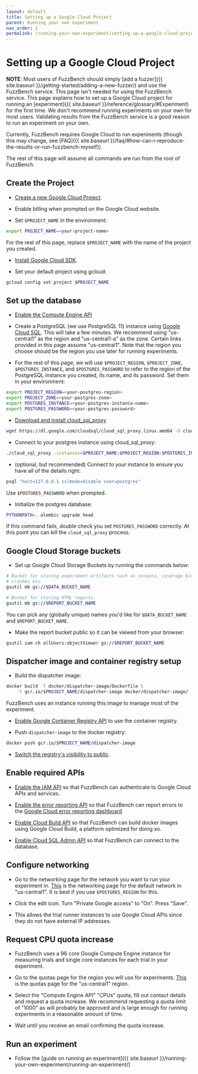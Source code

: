 ```yaml
---
layout: default
title: Setting up a Google Cloud Project
parent: Running your own experiment
nav_order: 1
permalink: /running-your-own-experiment/setting-up-a-google-cloud-project/
---
```


# Setting up a Google Cloud Project

**NOTE**: Most users of FuzzBench should simply [add a fuzzer]({{ site.baseurl
}}/getting-started/adding-a-new-fuzzer/) and use the FuzzBench service. This
page isn't needed for using the FuzzBench service. This page explains
how to set up a Google Cloud project for running an [experiment]({{ site.baseurl
}}/reference/glossary/#Experiment) for the first time. We don't recommend
running experiments on your own for most users. Validating results from the
FuzzBench service is a good reason to run an experiment on your own.

Currently, FuzzBench requires Google Cloud to run experiments (though this may
change, see
[FAQ]({{ site.baseurl }}/faq/#how-can-i-reproduce-the-results-or-run-fuzzbench-myself)).

The rest of this page will assume all commands are run from the root of
FuzzBench.

## Create the Project

* [Create a new Google Cloud Project](https://console.cloud.google.com/projectcreate).

* Enable billing when prompted on the Google Cloud website.

* Set `$PROJECT_NAME` in the environment:

```bash
export PROJECT_NAME=<your-project-name>
```

For the rest of this page, replace `$PROJECT_NAME` with the name of the
project you created.

* [Install Google Cloud SDK](https://cloud.google.com/sdk/install).

* Set your default project using gcloud:

```bash
gcloud config set project $PROJECT_NAME
```

## Set up the database

* [Enable the Compute Engine API](https://console.cloud.google.com/apis/library/compute.googleapis.com?q=compute%20engine)

* Create a PostgreSQL (we use PostgreSQL 11) instance using
[Google Cloud SQL](https://console.cloud.google.com/sql/create-instance-postgres).
This will take a few minutes.
We recommend using "us-central1" as the region and "us-central1-a" as the zone.
Certain links provided in this page assume "us-central1".
Note that the region you choose should be the region you use later for running
experiments.

* For the rest of this page, we will use `$PROJECT_REGION`, `$PROJECT_ZONE`,
`$POSTGRES_INSTANCE`, and `$POSTGRES_PASSWORD` to refer to the region of the
PostgreSQL instance you created, its name, and its password. Set them in your
environment:

```bash
export PROJECT_REGION=<your-postgres-region>
export PROJECT_ZONE=<your-postgres-zone>
export POSTGRES_INSTANCE=<your-postgres-instance-name>
export POSTGRES_PASSWORD=<your-postgres-password>
```

* [Download and install cloud_sql_proxy](https://cloud.google.com/sql/docs/postgres/sql-proxy)

```bash
wget https://dl.google.com/cloudsql/cloud_sql_proxy.linux.amd64 -O cloud_sql_proxy
```

* Connect to your postgres instance using cloud_sql_proxy:

```bash
./cloud_sql_proxy -instances=$PROJECT_NAME:$PROJECT_REGION:$POSTGRES_INSTANCE=tcp:5432
```

* (optional, but recommended) Connect to your instance to ensure you
   have all of the details right:

```bash
psql "host=127.0.0.1 sslmode=disable user=postgres"
```

Use `$POSTGRES_PASSWORD` when prompted.

* Initialize the postgres database:

```bash
PYTHONPATH=. alembic upgrade head
```

If this command fails, double check you set `POSTGRES_PASSWORD` correctly.
At this point you can kill the `cloud_sql_proxy` process.

## Google Cloud Storage buckets

* Set up Google Cloud Storage Buckets by running the commands below:

```bash
# Bucket for storing experiment artifacts such as corpora, coverage binaries,
# crashes etc.
gsutil mb gs://$DATA_BUCKET_NAME

# Bucket for storing HTML reports.
gsutil mb gs://$REPORT_BUCKET_NAME
```

You can pick any (globally unique) names you'd like for `$DATA_BUCKET_NAME` and
`$REPORT_BUCKET_NAME`.

* Make the report bucket public so it can be viewed from your browser:

```bash
gsutil iam ch allUsers:objectViewer gs://$REPORT_BUCKET_NAME
```

## Dispatcher image and container registry setup

* Build the dispatcher image:

```bash
docker build -f docker/dispatcher-image/Dockerfile \
    -t gcr.io/$PROJECT_NAME/dispatcher-image docker/dispatcher-image/
```

FuzzBench uses an instance running this image to manage most of the experiment.

* [Enable Google Container Registry API](https://console.cloud.google.com/apis/api/containerregistry.googleapis.com/overview)
to use the container registry.

* Push `dispatcher-image` to the docker registry:

```bash
docker push gcr.io/$PROJECT_NAME/dispatcher-image
```

* [Switch the registry's visibility to public](https://console.cloud.google.com/gcr/settings).

## Enable required APIs

* [Enable the IAM API](https://console.cloud.google.com/apis/api/iam.googleapis.com/landing)
so that FuzzBench can authenticate to Google Cloud APIs and services.

* [Enable the error reporting API](https://console.cloud.google.com/apis/library/clouderrorreporting.googleapis.com)
so that FuzzBench can report errors to the
[Google Cloud error reporting dashboard](https://console.cloud.google.com/errors)

* [Enable Cloud Build API](https://console.cloud.google.com/apis/library/cloudbuild.googleapis.com)
so that FuzzBench can build docker images using Google Cloud Build, a platform
optimized for doing so.

* [Enable Cloud SQL Admin API](https://console.cloud.google.com/apis/library/sqladmin.googleapis.com)
so that FuzzBench can connect to the database.

## Configure networking

* Go to the networking page for the network you want to run your experiment in.
[This](https://console.cloud.google.com/networking/subnetworks/details/us-central1/default)
is the networking page for the default network in "us-central1". It is best if
you use `$POSTGRES_REGION` for this.

* Click the edit icon. Turn "Private Google access" to "On". Press "Save".

* This allows the trial runner instances to use Google Cloud APIs since they do
  not have external IP addresses.

## Request CPU quota increase

* FuzzBench uses a 96 core Google Compute Engine instance for measuring trials
and single core instances for each trial in your experiment.

* Go to the quotas page for the region you will use for experiments.
[This](https://console.cloud.google.com/iam-admin/quotas?location=us-central1)
is the quotas page for the "us-central1" region.

* Select the "Compute Engine API" "CPUs" quota, fill out contact details and
request a quota increase. We recommend requesting a quota limit of "1000" as
will probably be approved and is large enough for running experiments in a
reasonable amount of time.

* Wait until you receive an email confirming the quota increase.

## Run an experiment

* Follow the [guide on running an experiment]({{ site.baseurl }}/running-your-own-experiment/running-an-experiment/)
